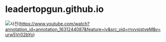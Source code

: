 # leadertopgun.github.io

![사진](https://i.ytimg.com/vi/SdaqP1B111Q/hqdefault.jpg)(https://www.youtube.com/watch?annotation_id=annotation_1631244087&feature=iv&src_vid=rnvvsjstveM&v=urw5Vr02bYo)
